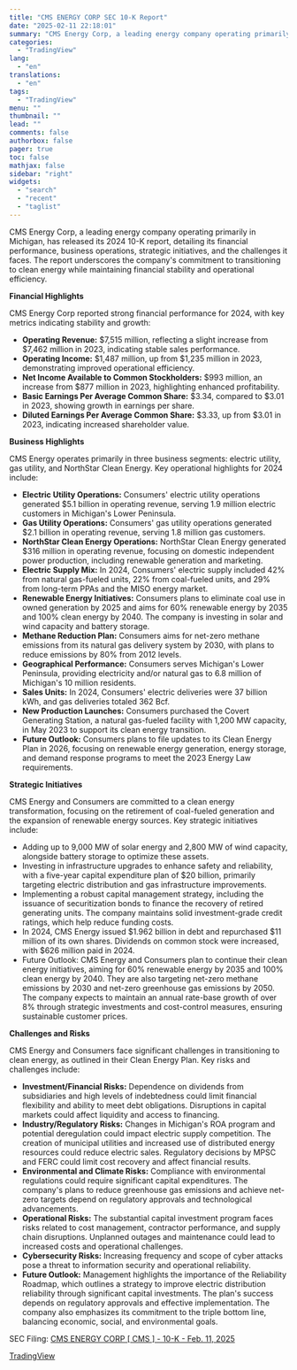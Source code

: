 ```yaml
---
title: "CMS ENERGY CORP SEC 10-K Report"
date: "2025-02-11 22:18:01"
summary: "CMS Energy Corp, a leading energy company operating primarily in Michigan, has released its 2024 10-K report, detailing its financial performance, business operations, strategic initiatives, and the challenges it faces. The report underscores the company's commitment to transitioning to clean energy while maintaining financial stability and operational efficiency. Financial Highlights..."
categories:
  - "TradingView"
lang:
  - "en"
translations:
  - "en"
tags:
  - "TradingView"
menu: ""
thumbnail: ""
lead: ""
comments: false
authorbox: false
pager: true
toc: false
mathjax: false
sidebar: "right"
widgets:
  - "search"
  - "recent"
  - "taglist"
---
```


CMS Energy Corp, a leading energy company operating primarily in Michigan, has released its 2024 10-K report, detailing its financial performance, business operations, strategic initiatives, and the challenges it faces. The report underscores the company's commitment to transitioning to clean energy while maintaining financial stability and operational efficiency.

**Financial Highlights**

CMS Energy Corp reported strong financial performance for 2024, with key metrics indicating stability and growth:

* **Operating Revenue:** $7,515 million, reflecting a slight increase from $7,462 million in 2023, indicating stable sales performance.
* **Operating Income:** $1,487 million, up from $1,235 million in 2023, demonstrating improved operational efficiency.
* **Net Income Available to Common Stockholders:** $993 million, an increase from $877 million in 2023, highlighting enhanced profitability.
* **Basic Earnings Per Average Common Share:** $3.34, compared to $3.01 in 2023, showing growth in earnings per share.
* **Diluted Earnings Per Average Common Share:** $3.33, up from $3.01 in 2023, indicating increased shareholder value.

**Business Highlights**

CMS Energy operates primarily in three business segments: electric utility, gas utility, and NorthStar Clean Energy. Key operational highlights for 2024 include:

* **Electric Utility Operations:** Consumers' electric utility operations generated $5.1 billion in operating revenue, serving 1.9 million electric customers in Michigan's Lower Peninsula.
* **Gas Utility Operations:** Consumers' gas utility operations generated $2.1 billion in operating revenue, serving 1.8 million gas customers.
* **NorthStar Clean Energy Operations:** NorthStar Clean Energy generated $316 million in operating revenue, focusing on domestic independent power production, including renewable generation and marketing.
* **Electric Supply Mix:** In 2024, Consumers' electric supply included 42% from natural gas-fueled units, 22% from coal-fueled units, and 29% from long-term PPAs and the MISO energy market.
* **Renewable Energy Initiatives:** Consumers plans to eliminate coal use in owned generation by 2025 and aims for 60% renewable energy by 2035 and 100% clean energy by 2040. The company is investing in solar and wind capacity and battery storage.
* **Methane Reduction Plan:** Consumers aims for net-zero methane emissions from its natural gas delivery system by 2030, with plans to reduce emissions by 80% from 2012 levels.
* **Geographical Performance:** Consumers serves Michigan's Lower Peninsula, providing electricity and/or natural gas to 6.8 million of Michigan's 10 million residents.
* **Sales Units:** In 2024, Consumers' electric deliveries were 37 billion kWh, and gas deliveries totaled 362 Bcf.
* **New Production Launches:** Consumers purchased the Covert Generating Station, a natural gas-fueled facility with 1,200 MW capacity, in May 2023 to support its clean energy transition.
* **Future Outlook:** Consumers plans to file updates to its Clean Energy Plan in 2026, focusing on renewable energy generation, energy storage, and demand response programs to meet the 2023 Energy Law requirements.

**Strategic Initiatives**

CMS Energy and Consumers are committed to a clean energy transformation, focusing on the retirement of coal-fueled generation and the expansion of renewable energy sources. Key strategic initiatives include:

* Adding up to 9,000 MW of solar energy and 2,800 MW of wind capacity, alongside battery storage to optimize these assets.
* Investing in infrastructure upgrades to enhance safety and reliability, with a five-year capital expenditure plan of $20 billion, primarily targeting electric distribution and gas infrastructure improvements.
* Implementing a robust capital management strategy, including the issuance of securitization bonds to finance the recovery of retired generating units. The company maintains solid investment-grade credit ratings, which help reduce funding costs.
* In 2024, CMS Energy issued $1.962 billion in debt and repurchased $11 million of its own shares. Dividends on common stock were increased, with $626 million paid in 2024.
* Future Outlook: CMS Energy and Consumers plan to continue their clean energy initiatives, aiming for 60% renewable energy by 2035 and 100% clean energy by 2040. They are also targeting net-zero methane emissions by 2030 and net-zero greenhouse gas emissions by 2050. The company expects to maintain an annual rate-base growth of over 8% through strategic investments and cost-control measures, ensuring sustainable customer prices.

**Challenges and Risks**

CMS Energy and Consumers face significant challenges in transitioning to clean energy, as outlined in their Clean Energy Plan. Key risks and challenges include:

* **Investment/Financial Risks:** Dependence on dividends from subsidiaries and high levels of indebtedness could limit financial flexibility and ability to meet debt obligations. Disruptions in capital markets could affect liquidity and access to financing.
* **Industry/Regulatory Risks:** Changes in Michigan's ROA program and potential deregulation could impact electric supply competition. The creation of municipal utilities and increased use of distributed energy resources could reduce electric sales. Regulatory decisions by MPSC and FERC could limit cost recovery and affect financial results.
* **Environmental and Climate Risks:** Compliance with environmental regulations could require significant capital expenditures. The company's plans to reduce greenhouse gas emissions and achieve net-zero targets depend on regulatory approvals and technological advancements.
* **Operational Risks:** The substantial capital investment program faces risks related to cost management, contractor performance, and supply chain disruptions. Unplanned outages and maintenance could lead to increased costs and operational challenges.
* **Cybersecurity Risks:** Increasing frequency and scope of cyber attacks pose a threat to information security and operational reliability.
* **Future Outlook:** Management highlights the importance of the Reliability Roadmap, which outlines a strategy to improve electric distribution reliability through significant capital investments. The plan's success depends on regulatory approvals and effective implementation. The company also emphasizes its commitment to the triple bottom line, balancing economic, social, and environmental goals.

SEC Filing: [CMS ENERGY CORP [ CMS ] - 10-K - Feb. 11, 2025](https://www.sec.gov/Archives/edgar/data/811156/000081115625000036/cms-20241231.htm)

[TradingView](https://www.tradingview.com/news/tradingview:017fae2db12fe:0-cms-energy-corp-sec-10-k-report/)
